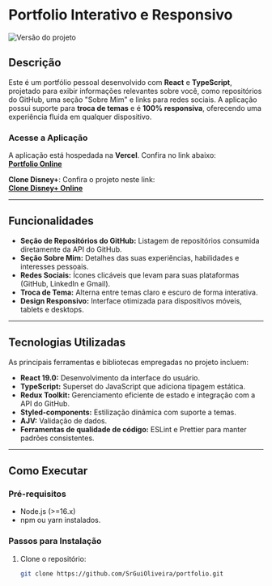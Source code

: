 # **Portfolio Interativo e Responsivo**

![Versão do projeto](https://img.shields.io/badge/version-1.0-blue)

## **Descrição**

Este é um portfólio pessoal desenvolvido com **React** e **TypeScript**, projetado para exibir informações relevantes sobre você, como repositórios do GitHub, uma seção "Sobre Mim" e links para redes sociais. A aplicação possui suporte para **troca de temas** e é **100% responsiva**, oferecendo uma experiência fluida em qualquer dispositivo.

### **Acesse a Aplicação**
A aplicação está hospedada na **Vercel**. Confira no link abaixo:  
**[Portfolio Online](https://gso-portfolio.vercel.app/)**

**Clone Disney+**: Confira o projeto neste link:  
**[Clone Disney+ Online](https://clone-disneyplus-puce-beta.vercel.app/)**

---

## **Funcionalidades**

- **Seção de Repositórios do GitHub:** Listagem de repositórios consumida diretamente da API do GitHub.  
- **Seção Sobre Mim:** Detalhes das suas experiências, habilidades e interesses pessoais.  
- **Redes Sociais:** Ícones clicáveis que levam para suas plataformas (GitHub, LinkedIn e Gmail).  
- **Troca de Tema:** Alterna entre temas claro e escuro de forma interativa.  
- **Design Responsivo:** Interface otimizada para dispositivos móveis, tablets e desktops.  

---

## **Tecnologias Utilizadas**

As principais ferramentas e bibliotecas empregadas no projeto incluem:

- **React 19.0:** Desenvolvimento da interface do usuário.  
- **TypeScript:** Superset do JavaScript que adiciona tipagem estática.  
- **Redux Toolkit:** Gerenciamento eficiente de estado e integração com a API do GitHub.  
- **Styled-components:** Estilização dinâmica com suporte a temas.  
- **AJV:** Validação de dados.  
- **Ferramentas de qualidade de código:** ESLint e Prettier para manter padrões consistentes.  

---

## **Como Executar**

### **Pré-requisitos**
- Node.js (>=16.x)  
- npm ou yarn instalados.  

### **Passos para Instalação**
1. Clone o repositório:  
   ```bash
   git clone https://github.com/SrGuiOliveira/portfolio.git
